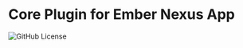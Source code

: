 # Core Plugin for Ember Nexus App

![GitHub License](https://img.shields.io/badge/license-Source%20First%20License%201.1-blue)

